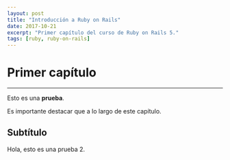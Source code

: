 ```yaml
---
layout: post
title: "Introducción a Ruby on Rails"
date: 2017-10-21
excerpt: "Primer capítulo del curso de Ruby on Rails 5."
tags: [ruby, ruby-on-rails]
---
```


# Primer capítulo
-----------------

Esto es una **prueba**.

Es importante destacar que a lo largo de este capítulo.

## Subtítulo

Hola, esto es una prueba 2.
